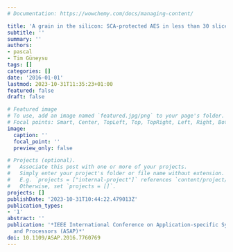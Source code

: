 ```yaml
---
# Documentation: https://wowchemy.com/docs/managing-content/

title: 'A grain in the silicon: SCA-protected AES in less than 30 slices'
subtitle: ''
summary: ''
authors:
- pascal
- Tim Güneysu
tags: []
categories: []
date: '2016-01-01'
lastmod: 2023-10-31T11:35:23+01:00
featured: false
draft: false

# Featured image
# To use, add an image named `featured.jpg/png` to your page's folder.
# Focal points: Smart, Center, TopLeft, Top, TopRight, Left, Right, BottomLeft, Bottom, BottomRight.
image:
  caption: ''
  focal_point: ''
  preview_only: false

# Projects (optional).
#   Associate this post with one or more of your projects.
#   Simply enter your project's folder or file name without extension.
#   E.g. `projects = ["internal-project"]` references `content/project/deep-learning/index.md`.
#   Otherwise, set `projects = []`.
projects: []
publishDate: '2023-10-31T10:44:22.479013Z'
publication_types:
- '1'
abstract: ''
publication: '*IEEE International Conference on Application-specific Systems, Architectures
  and Processors (ASAP)*'
doi: 10.1109/ASAP.2016.7760769
---
```

